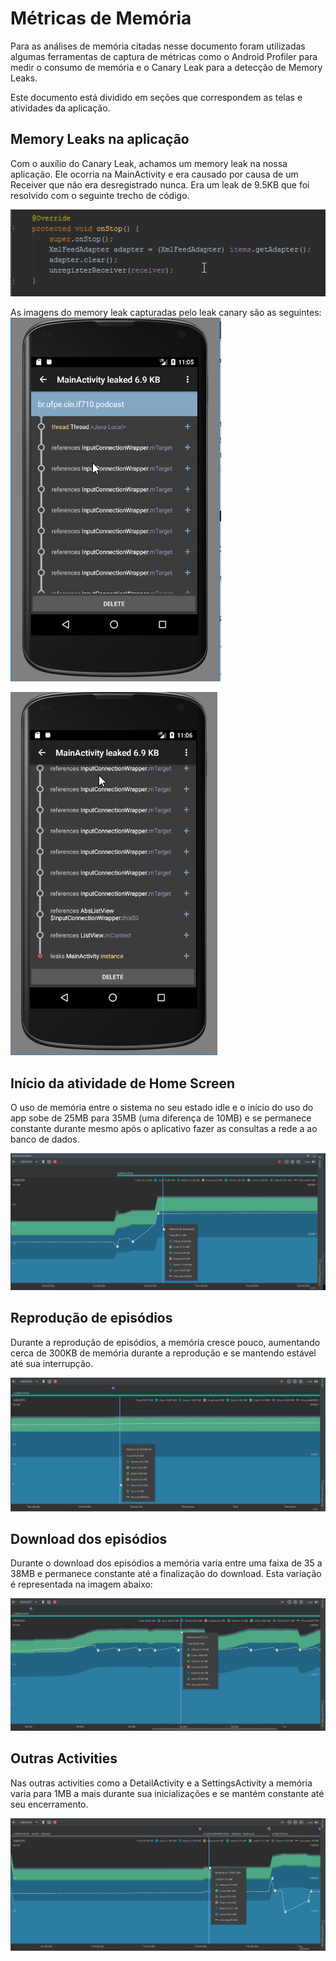 # Métricas de Memória

Para as análises de memória citadas nesse documento foram utilizadas algumas ferramentas de captura de métricas como o Android Profiler para medir o consumo de memória e o Canary Leak para a detecção de Memory Leaks.

Este documento está dividido em seções que correspondem as telas e atividades da aplicação.

## Memory Leaks na aplicação

Com o auxílio do Canary Leak, achamos um memory leak na nossa aplicação. Ele ocorria na MainActivity e era causado por causa de um Receiver que não era desregistrado nunca. Era um leak de 9.5KB que foi resolvido com o seguinte trecho de código.

![MEM1](https://github.com/FilipeJrd/exercicio-podcast/blob/master/prints/studio64_2017-12-13_13-59-10.png)

As imagens do memory leak capturadas pelo leak canary são as seguintes:
![MEM2](https://github.com/FilipeJrd/exercicio-podcast/blob/master/prints/firefox_2017-12-12_20-05-58.png)

![MEM3](https://github.com/FilipeJrd/exercicio-podcast/blob/master/prints/qemu-system-i386_2017-12-12_20-06-14.png)

## Início da atividade de Home Screen

O uso de memória entre o sistema no seu estado idle e o início do uso do app sobe de 25MB para 35MB (uma diferença de 10MB) e se permanece constante durante mesmo após o aplicativo fazer as consultas a rede a ao banco de dados.

![MEM4](https://github.com/FilipeJrd/exercicio-podcast/blob/master/prints/ApplicationFrameHost_2017-12-13_14-16-06.png)

## Reprodução de episódios

Durante a reprodução de episódios, a memória cresce pouco, aumentando cerca de 300KB de memória durante a reprodução e se mantendo estável até sua interrupção.

![MEM5](https://github.com/FilipeJrd/exercicio-podcast/blob/master/prints/studio64_2017-12-13_14-19-30.png)

## Download dos episódios

Durante o download dos episódios a memória varia entre uma faixa de 35 a 38MB e permanece constante até a finalização do download. Esta variação é representada na imagem abaixo:

![MEM6](https://github.com/FilipeJrd/exercicio-podcast/blob/master/prints/studio64_2017-12-13_14-29-58.png)

## Outras Activities

Nas outras activities como a DetailActivity e a SettingsActivity a memória varia para 1MB a mais durante sua inicializações e se mantém constante até seu encerramento.

![MEM7](https://github.com/FilipeJrd/exercicio-podcast/blob/master/prints/studio64_2017-12-13_14-43-17.png)
